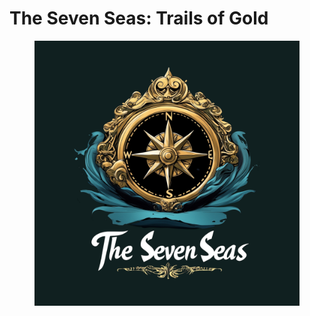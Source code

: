 # The Seven Seas: Trails of Gold

<figure><img src=".gitbook/assets/Photoroom-20241230_152146.png" alt=""><figcaption></figcaption></figure>
